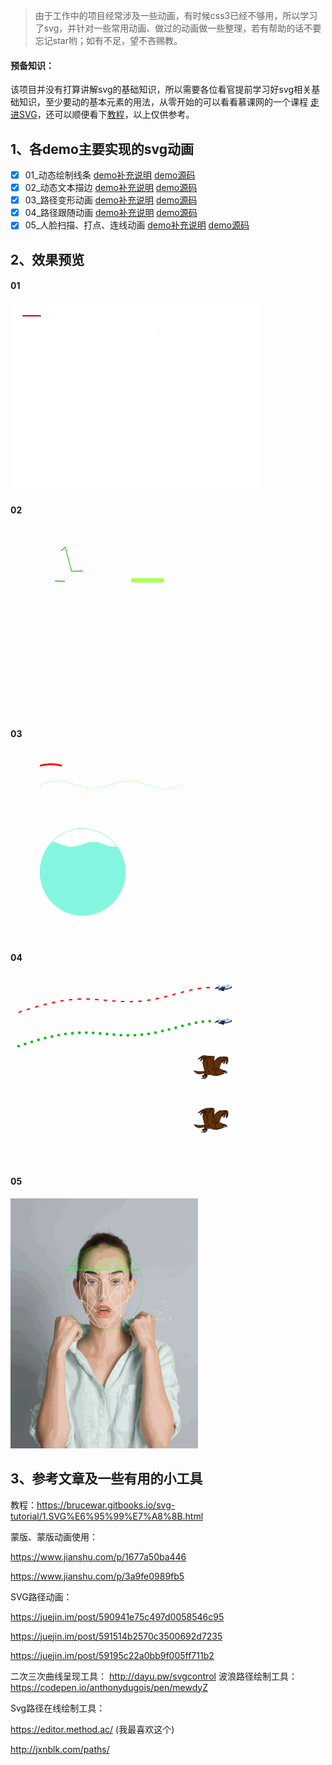> 由于工作中的项目经常涉及一些动画，有时候css3已经不够用，所以学习了svg，并针对一些常用动画、做过的动画做一些整理，若有帮助的话不要忘记star哟；如有不足，望不吝赐教。

#### 预备知识：
该项目并没有打算讲解svg的基础知识，所以需要各位看官提前学习好svg相关基础知识，至少要动的基本元素的用法，从零开始的可以看看慕课网的一个课程 [走进SVG](https://www.imooc.com/learn/143)，还可以顺便看下[教程](https://brucewar.gitbooks.io/svg-tutorial/1.SVG%E6%95%99%E7%A8%8B.html)，以上仅供参考。

## 1、各demo主要实现的svg动画

- [x] 01_动态绘制线条    [demo补充说明](./doc/01_动态绘制线条.md)    [demo源码](./demos/01_动态绘制线条.html)
- [x] 02_动态文本描边    [demo补充说明](./doc/02_动态文本描边.md)    [demo源码](./demos/02_动态文本描边.html)
- [x] 03_路径变形动画    [demo补充说明](./doc/03_路径变形动画.md)    [demo源码](./demos/03_路径变形动画.html)
- [x] 04_路径跟随动画    [demo补充说明](./doc/04_路径跟随动画.md)    [demo源码](./demos/04_路径跟随动画.html)
- [x] 05_人脸扫描、打点、连线动画    [demo补充说明](./doc/05_人脸扫描、打点、连线动画.md)    [demo源码](./demos/05_人脸扫描、打点、连线动画.html)

## 2、效果预览

#### 01
<img src="./preview/ani_01.gif" width = "400" height = "300" alt="01" />

#### 02
<img src="./preview/ani_02.gif" width = "400" height = "300" alt="02" />

#### 03
<img src="./preview/ani_03.gif" width = "300" height = "300" alt="03" />

#### 04
<img src="./preview/ani_04.gif" width = "400" height = "300" alt="04" />

#### 05
<img src="./preview/ani_05.gif" width = "300" height = "400" alt="05" />


## 3、参考文章及一些有用的小工具

教程：https://brucewar.gitbooks.io/svg-tutorial/1.SVG%E6%95%99%E7%A8%8B.html

蒙版、蒙版动画使用：

https://www.jianshu.com/p/1677a50ba446

https://www.jianshu.com/p/3a9fe0989fb5

SVG路径动画：

https://juejin.im/post/590941e75c497d0058546c95

https://juejin.im/post/591514b2570c3500692d7235

https://juejin.im/post/59195c22a0bb9f005ff711b2

二次三次曲线呈现工具： http://dayu.pw/svgcontrol
波浪路径绘制工具：https://codepen.io/anthonydugois/pen/mewdyZ

Svg路径在线绘制工具：

https://editor.method.ac/ (我最喜欢这个)

http://jxnblk.com/paths/
